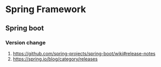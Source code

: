 # Spring Framework

## Spring boot

### Version change

1. https://github.com/spring-projects/spring-boot/wiki#release-notes
2. https://spring.io/blog/category/releases
